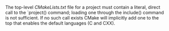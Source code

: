 The top-level *CMakeLists.txt* file for a project must contain a literal, direct call to the `project() command; loading one through the include() command is not sufficient. If no such call exists CMake will implicitly add one to the top that enables the default languages (C and CXX).
<!--stackedit_data:
eyJoaXN0b3J5IjpbLTE5MzU4MjUyOF19
-->